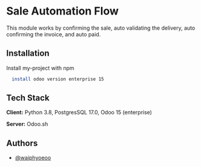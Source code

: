 
# Sale Automation Flow
This module works by confirming the sale, auto validating the delivery, auto confirming the invoice, and auto paid.


## Installation

Install my-project with npm

```bash
  install odoo version enterprise 15

```
    
## Tech Stack

**Client:** Python 3.8, PostgresSQL 17.0, Odoo 15 (enterprise)

**Server:** Odoo.sh


## Authors

- [@waiphyoeoo](https://www.github.com/waiphyoeoo)

